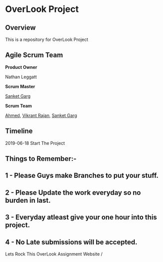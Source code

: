 # OverLook Project

## Overview

This is a repository for OverLook Project

## Agile Scrum Team

**Product Owner**

  Nathan Leggatt

**Scrum Master**

[Sanket Garg](https://github.com/sanket064)

**Scrum Team**

[Ahmed](https://github.com/AhmedM0), [Vikrant Rajan](https://github.com/vikrantRajan), [Sanket Garg](https://github.com/sanket064)

## Timeline

2019-06-18 Start The Project

## Things to Remember:-
 ## 1 - Please Guys make Branches to put your stuff.
 ## 2 - Please Update the work everyday so no burden in last.
 ## 3 - Everyday atleast give your one hour into this project.
 ## 4 - No Late submissions will be accepted.

Lets Rock This OverLook Assignment Website /


